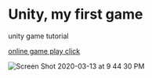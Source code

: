 # Unity, my first game
unity game tutorial

[online game play click](https://connect.unity.com/p/myfirstgame-20946)

![Screen Shot 2020-03-13 at 9 44 30 PM](https://user-images.githubusercontent.com/12815851/76650618-0e5fea00-6574-11ea-8eab-7c31246803cd.png)

